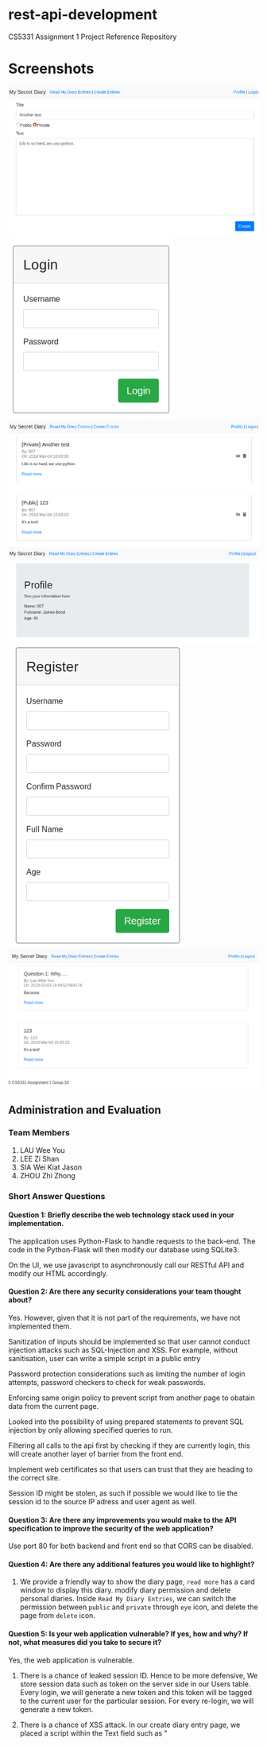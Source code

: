 # rest-api-development

CS5331 Assignment 1 Project Reference Repository

# Screenshots

![Create Diary](./img/Create_diary.png)
![Login Page](./img/login.png)
![Personal Diary Entries](./img/Personal_diary.png)
![Profile Page](./img/Profile.png)
![Signup Page](./img/signup.png)
![Public Diary Enntries](./img/Public_diary.png)

## Administration and Evaluation


### Team Members

1. LAU Wee You
2. LEE Zi Shan
3. SIA Wei Kiat Jason
4. ZHOU Zhi Zhong

### Short Answer Questions

#### Question 1: Briefly describe the web technology stack used in your implementation.

The application uses Python-Flask to handle requests to the back-end. The code in the Python-Flask will then modify our database using SQLite3. 

On the UI, we use javascript to asynchronously call our RESTful API and modify our HTML accordingly.


#### Question 2: Are there any security considerations your team thought about?

Yes. However, given that it is not part of the requirements, we have not implemented them. 

Sanitization of inputs should be implemented so that user cannot conduct injection attacks such as SQL-Injection and XSS. For example, without sanitisation, user can write a simple script in a public entry

Password protection considerations such as limiting the number of login attempts, password checkers to check for weak passwords. 

Enforcing same origin policy to prevent script from another page to obatain data from the current page.

Looked into the possibility of using prepared statements to prevent SQL injection by only allowing specified queries to run. 

Filtering all calls to the api first by checking if they are currently login, this will create another layer of barrier from the front end.

Implement web certificates so that users can trust that they are heading to the correct site.

Session ID might be stolen, as such if possible we would like to tie the session id to the source IP adress and user agent as well. 
 
#### Question 3: Are there any improvements you would make to the API specification to improve the security of the web application?

Use port 80 for both backend and front end so that CORS can be disabled.

#### Question 4: Are there any additional features you would like to highlight?

1) We provide a friendly way to show the diary page, `read more` has a card window to display this diary. modify diary permission and delete personal diaries. Inside `Read My Diary Entries`, we can switch the permission between `public` and `private` through `eye` icon, and delete the page from `delete` icon.


#### Question 5: Is your web application vulnerable? If yes, how and why? If not, what measures did you take to secure it?


Yes, the web application is vulnerable. 
1) There is a chance of leaked session ID. Hence to be more defensive, We store session data such as token on the server side in our Users table. Every login, we will generate a new token and this token will be tagged to the current user for the particular session. For every re-login, we will generate a new token.
 
2) There is a chance of XSS attack. In our create diary entry page, we placed a script within the Text field such as "<Script>Alert('hello')</ Script>" and we created the diary post, the script was also run.  One possible measure is to do a sanity check on what are the inputs being passed from the user to ensure that there are no scripts. Enabling content security policy might help by using a HTTP header to provide a whitelist of sources of trusted content and allow rendering of resources from these sources. In addition there is a possibility of token being stolen due to XSS attacks.

3) There is a possibility of CSRF attack where the attacker send a forged request on behalf of the victim. In the case of the diary application, a possibile scenario would be the attacker send a request to see the victim's private diary requests or do a public post on behalf of the victim. To increase defense against this, we can do a HTTP referrer validation. By checking the header, we will be able to see if the request is from the same site or cross site, giving the server a better understanding of which site is making the request. 

4) The current application is also susceptible to eavesdropping, as such we can implement HTTPS to prevent man in the middle attack.

5) Prone to DOS attack, we can implement some services at to hold any request from the particlar IP if there is an unusual amount of request from them.

6) Brute force attack, we should deny the user from logging in if they have key in more than 3 times of wrong password combination.



#### Feedback: Is there any other feedback you would like to give?
- Assignment could have been more security focused (For example, given a existing secret diary, implement XXX security features).

### Declaration

#### Please declare your individual contributions to the assignment:

1. LAU Wee You
    - Docker requirements, implementing database, skeleton codes, debugging
2. LEE Zi Shan
    - Linking front-end and back-end (diary), back-end (diary)
3. SIA Wei Kiat Jason
    - Front-end design and implementation, Database Design
4. ZHOU Zhi Zhong
    - Linking front-end and back-end (users), back-end (users)

